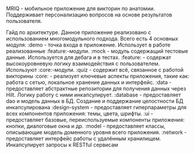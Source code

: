 MRIQ - мобильное приложение для викторин по анатомии. 
Поддерживает персонализацию вопросов на основе результатов пользователя.

Гайд по архитектуре.
Данное приложение реализовано с использованием многомодульного подхода.
Всего есть 4 основных модуля:
:demo - точка входа в приложение. Использует в работе реализованные :feature:-модули.
:mock - модуль содержащий тестовые данные. Используется для дебага и в тестах.
:feature: - содержат высокоуровневую логику взаимодействия с пользователем. Используют :core:-модули.
    :quiz - содержит всё, связанное с работой викторины
:core: - реализует ключевые аспекты приложения, такие как: работа с сетью, локальное хранение данных и интерфейс.
    :data - предоставляет абстрактные репозитории для получения данных через Hilt. Логику работу с ними инкапсулирует.
    :database - предоставляет dao и модель данных в БД. Создание и поддержание целостности БД инкапсулирована
    :design-system - предоставляет гиперпараметры для всех компонентов приложения: темы, цвета, шрифты.
    :ui - предоставляет базовые, переиспользуемые компоненты приложения: кнопки, диалоговые окна и др.
    :model - предоставляет классы, описывающие модель доменного уровня всего приложения.
    :network - предоставляет интерфейс работы с удалённым хранилищем. Инкапсулирует запросы к RESTful сервисам